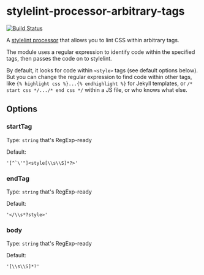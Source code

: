 # stylelint-processor-arbitrary-tags

[![Build Status](https://travis-ci.org/mapbox/stylelint-processor-arbitrary-tags.svg?branch=master)](https://travis-ci.org/mapbox/stylelint-processor-arbitrary-tags)

A [stylelint processor](http://stylelint.io/user-guide/configuration/#processors) that allows you to lint CSS within arbitrary tags.

The module uses a regular expression to identify code within the specified tags, then passes the code on to stylelint.

By default, it looks for code within `<style>` tags (see default options below). But you can change the regular expression to find code within other tags, like `{% highlight css %}...{% endhighlight %}` for Jekyll templates, or `/* start css */.../* end css */` within a JS file, or who knows what else.

## Options

### startTag

Type: `string` that's RegExp-ready

Default:
```
'[^`\'"]<style[\\s\\S]*?>'
```

### endTag

Type: `string` that's RegExp-ready

Default:
```
'</\\s*?style>'
```

### body

Type: `string` that's RegExp-ready

Default:
```
'[\\s\\S]*?'
```
